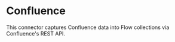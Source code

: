 # Confluence
This connector captures Confluence data into Flow collections via Confluence's REST API. 
